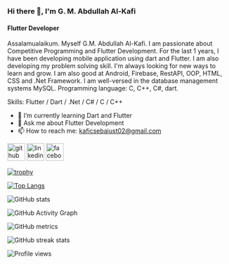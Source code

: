 ### Hi there 👋, I'm G. M. Abdullah Al-Kafi
#### Flutter Developer


Assalamualaikum. Myself G.M. Abdullah Al-Kafi. I am passionate about Competitive Programming and Flutter Development. For the last 1 years, I have been developing mobile application using dart and Flutter. I am also developing my problem solving skill. I'm always looking for new ways to learn and grow. I am also good at Android, Firebase, RestAPI, OOP, HTML, CSS and .Net Framework. I am well-versed in the database management systems MySQL. Programming language: C, C++, C#, dart.

Skills: Flutter / Dart / .Net / C# / C / C++

- 🌱 I’m currently learning Dart and Flutter 
- 💬 Ask me about Flutter Development 
- 📫 How to reach me: kaficsebaiust02@gmail.com 


[<img src='https://cdn.jsdelivr.net/npm/simple-icons@3.0.1/icons/github.svg' alt='github' height='40'>](https://github.com/kafi015)  [<img src='https://cdn.jsdelivr.net/npm/simple-icons@3.0.1/icons/linkedin.svg' alt='linkedin' height='40' color='red'>](https://www.linkedin.com/in/g-m-kafi-b8b1761ab/)  [<img src='https://cdn.jsdelivr.net/npm/simple-icons@3.0.1/icons/facebook.svg' alt='facebook' height='40'>](https://www.facebook.com/kafiul.islam.50)  

[![trophy](https://github-profile-trophy.vercel.app/?username=kafi015)](https://github.com/ryo-ma/github-profile-trophy)

[![Top Langs](https://github-readme-stats.vercel.app/api/top-langs/?username=kafi015)](https://github.com/anuraghazra/github-readme-stats)

![GitHub stats](https://github-readme-stats.vercel.app/api?username=kafi015&show_icons=true&count_private=true)  

![GitHub Activity Graph](https://activity-graph.herokuapp.com/graph?username=kafi015)  

![GitHub metrics](https://metrics.lecoq.io/kafi015)  

![GitHub streak stats](https://streak-stats.demolab.com/?user=kafi015)  

![Profile views](https://gpvc.arturio.dev/kafi015)  
